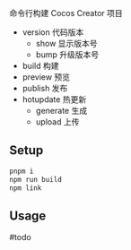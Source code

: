 命令行构建 Cocos Creator 项目

- version 代码版本
    - show 显示版本号
    - bump 升级版本号
- build 构建
- preview 预览
- publish 发布
- hotupdate 热更新
    - generate 生成
    - upload 上传

## Setup

```bash
pnpm i
npm run build
npm link
```

## Usage

#todo
